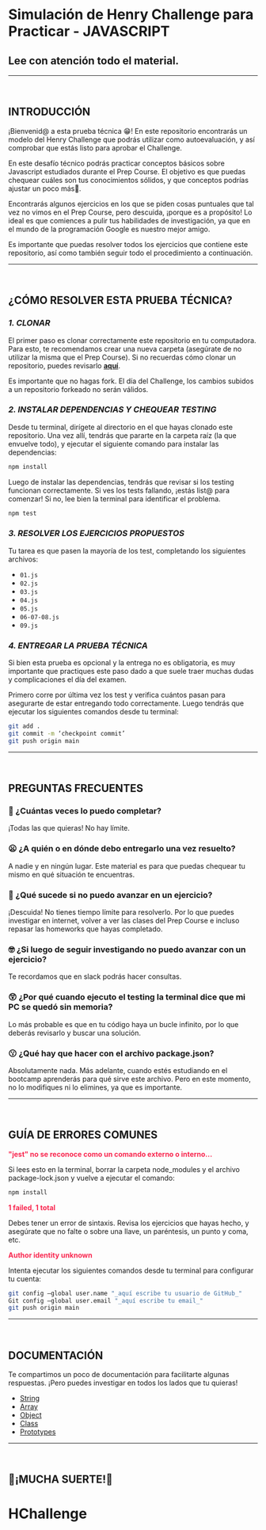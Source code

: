 # Simulación de Henry Challenge para Practicar - JAVASCRIPT

## Lee con atención todo el material.

---

<br/>

## **INTRODUCCIÓN**

¡Bienvenid@ a esta prueba técnica 😁! En este repositorio encontrarás un modelo del Henry Challenge que podrás utilizar como autoevaluación, y así comprobar que estás listo para aprobar el Challenge.

En este desafío técnico podrás practicar conceptos básicos sobre Javascript estudiados durante el Prep Course. El objetivo es que puedas chequear cuáles son tus conocimientos sólidos, y que conceptos podrías ajustar un poco más🤩.

Encontrarás algunos ejercicios en los que se piden cosas puntuales que tal vez no vimos en el Prep Course, pero descuida, ¡porque es a propósito! Lo ideal es que comiences a pulir tus habilidades de investigación, ya que en el mundo de la programación Google es nuestro mejor amigo.

Es importante que puedas resolver todos los ejercicios que contiene este repositorio, así como también seguir todo el procedimiento a continuación.

---

<br />

## **¿CÓMO RESOLVER ESTA PRUEBA TÉCNICA?**

### **_1. CLONAR_**

El primer paso es clonar correctamente este repositorio en tu computadora. Para esto, te recomendamos crear una nueva carpeta (asegúrate de no utilizar la misma que el Prep Course). Si no recuerdas cómo clonar un repositorio, puedes revisarlo **[aquí](https://prep.soyhenry.com/primeros_pasos/)**.

Es importante que no hagas fork. El día del Challenge, los cambios subidos a un repositorio forkeado no serán válidos.

### **_2. INSTALAR DEPENDENCIAS Y CHEQUEAR TESTING_**

Desde tu terminal, dirígete al directorio en el que hayas clonado este repositorio. Una vez allí, tendrás que pararte en la carpeta raíz (la que envuelve todo), y ejecutar el siguiente comando para instalar las dependencias:

```bash
npm install
```

Luego de instalar las dependencias, tendrás que revisar si los testing funcionan correctamente. Si ves los tests fallando, ¡estás list@ para comenzar! Si no, lee bien la terminal para identificar el problema.

```bash
npm test
```

### **_3. RESOLVER LOS EJERCICIOS PROPUESTOS_**

Tu tarea es que pasen la mayoría de los test, completando los siguientes archivos:

-  `01.js`
-  `02.js`
-  `03.js`
-  `04.js`
-  `05.js`
-  `06-07-08.js`
-  `09.js`

### **_4. ENTREGAR LA PRUEBA TÉCNICA_**

Si bien esta prueba es opcional y la entrega no es obligatoria, es muy importante que practiques este paso dado a que suele traer muchas dudas y complicaciones el día del examen.

Primero corre por última vez los test y verifica cuántos pasan para asegurarte de estar entregando todo correctamente. Luego tendrás que ejecutar los siguientes comandos desde tu terminal:

```bash
git add .
git commit -m ‘checkpoint commit’
git push origin main

```

---

<br />

## **PREGUNTAS FRECUENTES**

### **🤔 ¿Cuántas veces lo puedo completar?**

¡Todas las que quieras! No hay límite.

### **😦 ¿A quién o en dónde debo entregarlo una vez resuelto?**

A nadie y en ningún lugar. Este material es para que puedas chequear tu mismo en qué situación te encuentras.

### **🤨 ¿Qué sucede si no puedo avanzar en un ejercicio?**

¡Descuida! No tienes tiempo límite para resolverlo. Por lo que puedes investigar en internet, volver a ver las clases del Prep Course e incluso repasar las homeworks que hayas completado.

### **🤓 ¿Si luego de seguir investigando no puedo avanzar con un ejercicio?**

Te recordamos que en slack podrás hacer consultas.

### **😲 ¿Por qué cuando ejecuto el testing la terminal dice que mi PC se quedó sin memoria?**

Lo más probable es que en tu código haya un bucle infinito, por lo que deberás revisarlo y buscar una solución.

### **😗 ¿Qué hay que hacer con el archivo package.json?**

Absolutamente nada. Más adelante, cuando estés estudiando en el bootcamp aprenderás para qué sirve este archivo. Pero en este momento, no lo modifiques ni lo elimines, ya que es importante.

---

<br />

## **GUÍA DE ERRORES COMUNES**

<p style="color: #f92850; font-weight: bold;">"jest" no se reconoce como un comando externo o interno...</p>

Si lees esto en la terminal, borrar la carpeta node_modules y el archivo package-lock.json y vuelve a ejecutar el comando:

```bash
npm install
```

<p style="color: #f92850; font-weight: bold;">1 failed, 1 total</p>

Debes tener un error de sintaxis. Revisa los ejercicios que hayas hecho, y asegúrate que no falte o sobre una llave, un paréntesis, un punto y coma, etc.

<p style="color: #f92850; font-weight: bold;">Author identity unknown</p>

Intenta ejecutar los siguientes comandos desde tu terminal para configurar tu cuenta:

```bash
git config –global user.name "_aquí escribe tu usuario de GitHub_"
Git config –global user.email "_aquí escribe tu email_"
git push origin main

```

---

<br />

## **DOCUMENTACIÓN**

Te compartimos un poco de documentación para facilitarte algunas respuestas. ¡Pero puedes investigar en todos los lados que tu quieras!

-  [String](https://developer.mozilla.org/es/docs/Web/JavaScript/Reference/Global_Objects/String)
-  [Array](https://developer.mozilla.org/es/docs/Web/JavaScript/Reference/Global_Objects/Array)
-  [Object](https://developer.mozilla.org/es/docs/Web/JavaScript/Reference/Global_Objects/Object)
-  [Class](https://developer.mozilla.org/es/docs/Web/JavaScript/Reference/Classes)
-  [Prototypes](https://developer.mozilla.org/es/docs/Learn/JavaScript/Objects/Object_prototypes)

---

<br />

## **💪¡MUCHA SUERTE!👊**
# HChallenge
